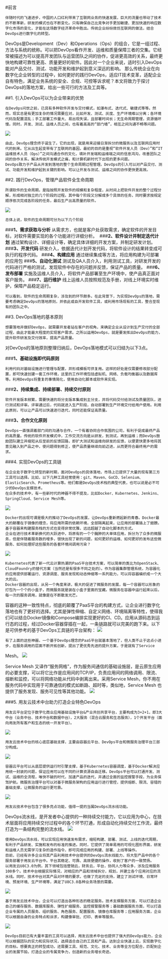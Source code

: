 #前言

    伴随时代的飞速进步，中国的人口红利带来了互联网业务的快速发展，巨大的流量也带动了技术的不断革新，研发的模式也在不断变化。只有确保自己比竞争对手更加敏捷、更加快速的响应数字化市场的变化，才能在这场数字经济革命中胜出。传统企业纷纷效仿互联网的做法，结合DevOps进行数字化的转型。
DevOps是Development（Dev）和Operations（Ops）的组合，它是一组过程、方法与系统的统称。可以把DevOps看作开发、运维和质量保障三者的交集。它经常被描述为可以提高开发团队与运营团队之间的协作，促进更高效的关系，最终更快地构建可靠性更高、质量更好的软件。因此对一个企业来说，适时引入DevOps能对产品交付、测试、功能开发和维护起到意义深远的影响。
那么传统企业在向数字化企业转型的过程中，如何更好的践行DevOps，适应IT技术变革，适配企业自有特色，满足业务系统的安全、合规、可控等诉求呢？本文将致力于探讨DevOps的落地方案，给出一些可行的方法及工具等。

##1. 引入DevOps可以为企业带来的优势

    在DevOps问世之前，已具有多种软件开发与交付模式，如瀑布式、迭代式、敏捷式等等。然而，现实总是有更加复杂的情况需要应对，比如开发、测试、灰度、生产环境难以分离；各环境代码及配置混乱；手工部署工作量大、易出现失误，且部署时间长；无生命周期管理，资源循环慢。同时，开发、测试、运维人员之间，也有着高高的“部门墙”，相互之间沟通不畅等问题。
![](media/801ec24acb6e6987329662181c60fef7.png)

    由此，DevOps理念终于诞生了。它的出现，就是用来迎接日渐拆分的微服务以及互联网应用时代的到来。它从出生起变带有了互联网的基因，最初的目的是重视“软件开发人员（Dev）”和“IT运维技术人员（Ops）”之间沟通合作的文化，填补开发端和运维端之间的信息鸿沟，改善团队之间的协作关系，解决传统开发模式之痛，和计算机新时代下出现的更多问题。
    DevOps致力于产品从开发到落地的整个生命周期过程管理。DevOps的引入可以对产品交付、测试、功能开发和维护起到关键的影响。可以让开发与测试、运维之间的协作更快更高效。

##2. 践行DevOps，管理产品软件全生命周期

    所谓软件的生命周期，是指按照开发软件的规模和复杂程度，从时间上把软件开发的整个过程分解，形成相对独立的几个阶段的过程。其中每个阶段又分解成多个具体的任务，同时要求按规定顺序依次完成各阶段的任务，最后生产出高质量的软件。
![](media/fb340d1452ce192b90af16b63cb81140.png)

    总体上说，软件的生命周期可分为以下几个阶段
###**1、需求获取与分析**
    从需求方，也就是客户处获取需求，确定软件的开发目标，对软件需要实现的各个功能进行详细分析。 
###**2、软件设计并制定迭代计划**
    通过架构设计、详细设计等，确定具体详细的开发方案，并制定研发计划。
###**3、开发代码**
    研发介入，依据迭代计划开发代码，将软件设计的结果转变成可执行的程序代码。
###**4、构建应用**
    通过继续集成等方法，将应用构建为可部署的应用包
###**5、自动化测试**
    测试及QA人员介入，利用测试工具，对研发开发的代码进行严格的测试，发现软件中存在的问题并反馈，保证产品的质量。
###**6、发布部署**
    实施及运维人员介入，将软件产品部署至生产环境中，使产品真正面对客户服务。
###**7、运行维护**
    线上运维人员按照规范及手册，对线上环境实时维护，保障产品稳定运行。

    可以看到，软件的生命周期复杂，涉及到的环节颇多。在此背景下，为实现DevOps的落地，需要考虑确定DevOps的落地原则，并依此或自开发软件工具，或利用市场现有的工具，整合至现有的团队之中。

##3. DevOps落地的基本原则

    想要落地并做好DevOps，就需要开发者站在客户的视角，来确定企业从设计到生产交付的全部过程，由此才能最大程度的实现客户需求。之所以运用DevOps，就是要发挥出DevOps的能力，提升软件研发及交付效率，提高产品质量。
对DevOps的落地原则整理归纳后，DevOps落地模式可以归结为以下3点。

###**1、基础设施即代码原则**

    利用代码对基础设施进行管理与配置，并形成模板可供复用。这样的好处是仅需要修改部分配置，即可快速创建一套工作环境，这里的工作环境包括虚拟机、网络、负载均衡器以及数据库等。利用DevOps将重复的事情简化，使用自动化脚本或软件来实现。

###**2、持续集成、持续部署、持续交付原则**

    软件开发版本频繁，需要快速的将分支版本集成到主分支，并将代码交付给测试及质量团队，进行测试和评审。评审通过后，代码就进入生产阶段，自动部署到生产环境交付给用户使用。利用此原则，可以让产品可以快速进行迭代，同时还能保证高质量。

###**3、合作文化原则**

    DevOps一直强调着部门间的沟通与合作，一个有着协同合作氛围的公司，有利于促成最终产品的高质量。传统的软件开发模式中，工作交流方向是从研发，到测试，再到运维；而DevOps鼓励团队建立并缩短从后至前的反馈回路，即扩大测试和运维向研发的反馈，以便更快更多地将其意见融入到产品之中，使问题得到修正，使产品质量继续向前迈进，从而更符合最终用户的需求。 

###4. 实现DevOps的工具链

    在企业处于数字化转型的新时期，面对DevOps的具体落地，市场上已提供了大量的现有第三方工具可以选择。比如，以下几种工具经常使用：git、Maven、GoCD、Selenium、ElasticSearch、Prometheus等。他们都是DevOps技术栈的典型代表，也可以说是必不可少的DevOps支撑技术。
    在众多的技术中，有一些新时代的神器不得不提及，比如Docker、Kubernetes、Jenkins、SpringCloud、Service Mesh等。
![](media/e4f51106596ac7a6ae50fd8bc2aa312d.png)

    Docker的出现可谓是极大的推动了DevOps的发展，让DevOps重新燃起新的青春。Docker最大的颠覆在于镜像的理念，将应用所需的依赖环境，全部隔离起来，让应用的部署插上了翅膀。基于容器来构建服务栈的方式也变得非常优雅，远远超越了自动化脚本的方式。
    企业在进行技术革新换代的大跃进中，将原有的一个个臃肿的大单体应用，拆分为了众多的微服务，但是伴随着服务数的增多，很快出现了新的问题，如何更好的运维、如何更好的发布这些微服务、如何处理好这些服务的各套环境间调用污染？
![](media/cc4707724141dc67b6a39964ac184b6b.png)

    Kubernetes代表了新一代云计算热潮的PaaS平台技术方案，可以简单的类比为OpenStack、CloudFoundry的替代方案（当然还是有很多不同之处的）。作为容器集群管理系统，为容器化的应用提供部署运行、资源调度、服务发现和动态伸缩等一系列能力，可以将容器编织成一个大大的云。
    Docker容器的出现，从另一个角度来讲，极大的促进了微服务的发展，每一个容器可以形象的打包为一个个的小盒子，而微服务就是装在小盒子里面的宝藏。微服务在容器中运行起来以后，每一次的服务调用，就像是在不断散发光芒。
容器的这种一致性特点，彻底的颠覆了PaaS平台的构建方式，让企业进行数字化落地也有了更好的选择。尤其是弹性伸缩、自定义网络、环境隔离等特性，使得我们可以结合Docker镜像和Compose编排实现更好的CI、CD。应用从源码态到运行态的过程，经过Docker容器穿插在一起，一条链路就可以完美的跑下来。以下是可供参考的基于DevOps工具链的平台架构：
![](media/7cf1a0e3da3d09c39b2ba320dabac908.png)

    有了上面的这些神器，一个基于DevOps理念的PaaS平台就基本落地了，但人类不止于这点小进步，在服务调用的层面不断开拓创新，提出了更优秀先进的提升方案，于是就有了Service
Mesh。
![](media/779ef66c5bdbaf54b6b55e9b0989d9de.png)

Service Mesh
    又译作“服务网格”，作为服务间通信的基础设施层，是云原生应用的必要支撑，可以将它比作是应用间的TCP/IP，负责应用间的网络调用、限流、熔断和监控，可以将网络功能从代码中剥离出来。采用Service Mesh，你不用在服务代码中实现用于可靠通信的模式如断路、超时等，类似地，Service Mesh
也提供了服务发现、服务可见性等其他功能。
![](media/6882f723340786471177d79d9e3ad1e4.png)

###5. 用友云技术中台助力打造企业特色DevOps

    用友云平台定位于数字化商业应用基础设施平台&产业共创共享平台，主要构成为3+2+1，即3大中台（业务中台、技术中台和数据中台），2大服务（混合云服务和生态服务），1个开发平台（面向用友所有客户和生态的统一开发平台）。
![](media/41577ea6bf2324aa1c5aef21115bcee3.png)

    用友云技术中台的核心底层基础支撑，主要由容器云平台、DevOps平台和微服务治理平台三部分构成。
![](media/03b74bb09994270d94e6cdac93e58d0e.png)

    容器云平台可以从底层提供运行时引擎支撑，基于Kubernetes容器调度，基于Docker解决应用统一封装的问题，保证应用可以在不同的计算资源自由迁移。DevOps平台可以打通开发、测试、运维的全流程，唯快不破的时代，加速产品的迭代，并通过全面的监控报警手段，为业务保驾护航。微服务治理平台可以对基于微服务架构的应用运行进行管控，提供熔断、限流、容错的基础支撑，让微服务的运行更可靠。
![](media/a6b83d53348543eef134e13ad84cb80e.png)

    用友云技术中台包含了很多亮点功能，值得一提的当属DevOps流水线功能。
DevOps流水线，是开发者中心提供的一种持续交付能力，它以应用为中心，在技术层面将应用持续交付过程中的各个环节打通，形成自动化持续交付工作流，最终打造为一条结构完整的流水线。
![](media/431f7611d90a6f889cf9031e32f4e9a9.tif)

    使用DevOps流水线，可以实现应用快速发布需求，缩短构建、部署、测试、上线的迭代周期，有利于产品研发、实施和发布的标准的推进。同时，它提供了简单易用的可视化图形界面，研发和运维人员无需学习复杂的造作指令，即可完成应用的构建、部署、上线等操作。
    目前，已经有许多企业将其产品利用技术中台提供的DevOps流水线能力，将大型产品中的各个服务部署于用友云平台中。平台其稳定、可靠、高效便捷的操作，收到了客户的一致赞扬。
    以用友云U8C3.0为例，其下领域包括营销云，财务云，平台，协同人力等众多，涉及应用服务100多个。技术中台根据实际情况，对相应的产品和领域拆分，规划，并建立各个应用对应的流水线。同时，技术中台对其产品对环境的要求，也做了充足的支持，建立了测试环境、日常环境、预发环境、生产环境等，满足了U8C3.0各种业务场景的需要。
![](media/7569c73aa62992663f9dbf283799e207.png)

    基于用友云技术中台，企业可以打造出各种形态的稳定服务。技术支撑服务方面，可以打造企业自己的缓存服务、数据库服务、弹性扩缩服务、监控报警服务等；基础数据服务方面，可以打造企业专属的人员服务、组织服务、角色服务、配置服务、镜像仓库服务等；应用服务方面，企业可以根据自身的业务特点和诉求，构建像审批、打印、表单等服务。
![](media/4790c2f959f07709f72d982e7ef11861.png)

    DevOps目前已有大量丰富的工具可以选择，用友云技术中台也提供了强大的DevOps能力，企业可以根据团队的实力和实际状况，选择适合自己的工具和产品，达到企业快速上云，实现数字化的目标。想要真正的转型成功，还需要工具、规范、文化、技术、业务等全方位配合，匹配到企业的发展节拍，打造企业的专属竞争力，创造新的业务增长奇迹。


